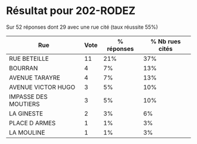# Résultat pour 202-RODEZ

Sur 52 réponses dont 29 avec une rue cité (taux réussite 55%)

| Rue | Vote | % réponses | % Nb rues cités|
|-----|------|------------|----------------|
| RUE BETEILLE | 11 | 21% | 37%|
| BOURRAN | 4 | 7% | 13%|
| AVENUE TARAYRE | 4 | 7% | 13%|
| AVENUE VICTOR HUGO | 3 | 5% | 10%|
| IMPASSE DES MOUTIERS | 3 | 5% | 10%|
| LA GINESTE | 2 | 3% | 6%|
| PLACE D ARMES | 1 | 1% | 3%|
| LA MOULINE | 1 | 1% | 3%|
